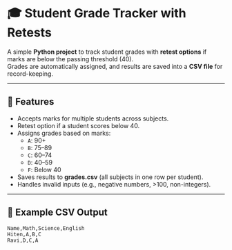 # 🎓 Student Grade Tracker with Retests

A simple **Python project** to track student grades with **retest options** if marks are below the passing threshold (40).  
Grades are automatically assigned, and results are saved into a **CSV file** for record-keeping.

---

## 🚀 Features
- Accepts marks for multiple students across subjects.
- Retest option if a student scores below 40.
- Assigns grades based on marks:
  - `A`: 90+
  - `B`: 75–89
  - `C`: 60–74
  - `D`: 40–59
  - `F`: Below 40
- Saves results to **grades.csv** (all subjects in one row per student).
- Handles invalid inputs (e.g., negative numbers, >100, non-integers).

---

## 📂 Example CSV Output

```csv
Name,Math,Science,English
Hiten,A,B,C
Ravi,D,C,A
